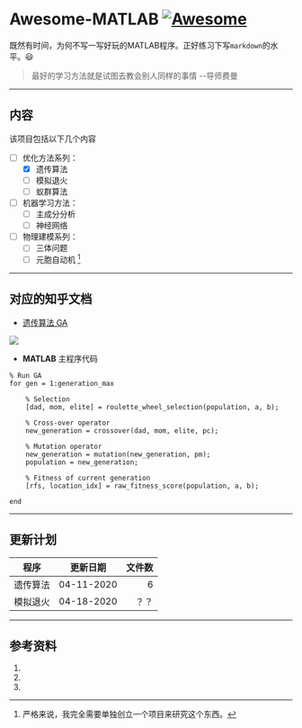 # Awesome-MATLAB [![Awesome](https://awesome.re/badge.svg)](https://awesome.re)

既然有时间，为何不写一写好玩的MATLAB程序。正好练习下写`markdown`的水平。:smiley:
>最好的学习方法就是试图去教会别人同样的事情  --导师费曼

---
## 内容
该项目包括以下几个内容

- [ ] 优化方法系列：
  - [x] 遗传算法
  - [ ] 模拟退火
  - [ ] 蚁群算法
- [ ] 机器学习方法：
  - [ ] 主成分分析
  - [ ] 神经网络
- [ ] 物理建模系列：
  - [ ] 三体问题
  - [ ] 元胞自动机 [^1]
  
[^1]: 严格来说，我完全需要单独创立一个项目来研究这个东西。
---
## 对应的知乎文档
* [遗传算法 GA](https://zhuanlan.zhihu.com/p/115115086)

![](https://huanqiukexue.com/resources/image/20200325/1585099442913539.jpg)

* **MATLAB** 主程序代码
```MATLAB{.line-numbers, highlight=15}
% Run GA
for gen = 1:generation_max

    % Selection
    [dad, mom, elite] = roulette_wheel_selection(population, a, b);

    % Cross-over operator
    new_generation = crossover(dad, mom, elite, pc);

    % Mutation operator
    new_generation = mutation(new_generation, pm);
    population = new_generation;

    % Fitness of current generation
    [rfs, location_idx] = raw_fitness_score(population, a, b);

end
```

---
## 更新计划

| 程序           | 更新日期         | 文件数  |
| ------------- |:-------------:  | -----: |
| 遗传算法        | 04-11-2020     | 6      |
| 模拟退火        | 04-18-2020     |   ？？  |



---
## 参考资料
1.
1.
1.
